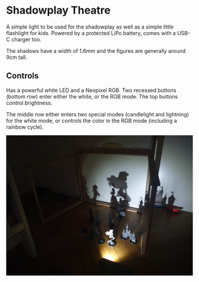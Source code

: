 # Shadowplay Theatre

A simple light to be used for the shadowplay as well as a simple little flashlight for kids. Powered by a protected LiPo battery, comes with a USB-C charger too.  

The shadows have a width of 1.6mm and the figures are generally around 9cm tall. 

## Controls

Has a powerful white LED and a Neopixel RGB. Two recessed buttons (bottom row) enter either the white, or the RGB mode. The top buttons control brightness. 

The middle row either enters two special modes (candlelight and lightning) for the white mode, or controls the color in the RGB mode (including a rainbow cycle). 

![In use](in_use.jpg)

